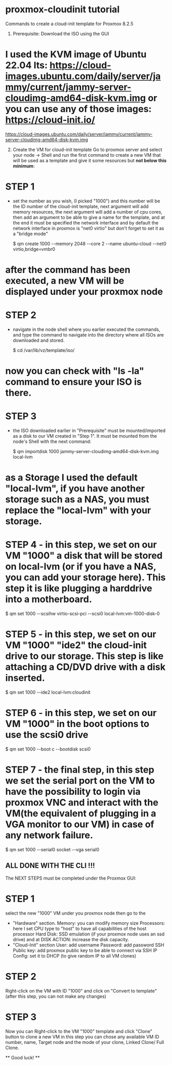 # proxmox-cloudinit tutorial
Commands to create a cloud-init template for Proxmox 8.2.5

1. Prerequisite:
   Download the ISO using the GUI   

# I used the KVM image of Ubuntu 22.04 lts: https://cloud-images.ubuntu.com/daily/server/jammy/current/jammy-server-cloudimg-amd64-disk-kvm.img or you can use any of those images: https://cloud-init.io/
  https://cloud-images.ubuntu.com/daily/server/jammy/current/jammy-server-cloudimg-amd64-disk-kvm.img

2. Create the VM for cloud-init template
   Go to proxmox server and select your node -> Shell and run the first command to create a new VM that will be used as a template and give it some resources but **not below this minimum**:

# **STEP 1**

- set the number as you wish, (I picked "1000") and this number will be the ID number of the cloud-init template, next argument will add memory resources, the next argument will add a number of cpu cores, then add an argument to be able to give a name for the template, and at the end it must be specified the network interface and by default the network interface in proxmox is "net0 virtio" but don't forget to set it as a "bridge mode"  

  $ qm create 1000 --memory 2048 --core 2 --name ubuntu-cloud --net0 virtio,bridge=vmbr0
# after the command has been executed, a new VM will be displayed under your proxmox node

# **STEP 2**

- navigate in the node shell where you earlier executed the commands, and type the command to navigate into the directory where all ISOs are downloaded and stored.

  $ cd /var/lib/vz/template/iso/
# now you can check with "ls -la" command to ensure your ISO is there.

# **STEP 3** 

- the ISO downloaded earlier in "Prerequisite" must be mounted/imported as a disk to our VM created in "Step 1". It must be mounted from the node's Shell with the next command:
   
  $ qm importdisk 1000 jammy-server-cloudimg-amd64-disk-kvm.img local-lvm                                              
 # as a Storage I used the default "local-lvm", if you have another storage such as a NAS, you must replace the "local-lvm" with your storage.

 # **STEP 4** - in this step, we set on our VM "1000" a disk that will be stored on local-lvm (or if you have a NAS, you can add your storage here). This step it is like plugging a harddrive into a motherboard.

  $ qm set 1000 --scsihw virtio-scsi-pci --scsi0 local-lvm:vm-1000-disk-0

 # **STEP 5** - in this step, we set on our VM "1000" "ide2" the cloud-init drive to our storage. This step is like attaching a CD/DVD drive with a disk inserted.
   
  $ qm set 1000 --ide2 local-lvm:cloudinit
   
 # **STEP 6** - in this step, we set on our VM "1000" in the boot options to use the scsi0 drive
 
  $ qm set 1000 --boot c --bootdisk scsi0

 # **STEP 7** - the final step, in this step we set the serial port on the VM to have the possibility to login via proxmox VNC and interact with the VM(the equivalent of plugging in a VGA monitor to our VM) in case of any network failure.
   
  $ qm set 1000 --serial0 socket --vga serial0

**ALL DONE WITH THE CLI !!!**
-----------------------------

The NEXT STEPS must be completed under the Proxmox GUI:

# STEP 1
select the new "1000" VM under you proxmox node then go to the
- "Hardware" section.
  Memory: you can modify memory size
  Processors: here I set CPU type to "host" to have all capabilities of the host processor
  Hard Disk: SSD emulation (if your proxmox node uses an ssd drive) and at DISK ACTION: increase the disk capacity.
- "Cloud-Init" section
  User: add username
  Password: add password
  SSH Public key: add proxmox public key to be able to connect via SSH
  IP Config: set it to DHCP (to give random IP to all VM clones)

# STEP 2
Right-click on the VM with ID "1000" and click on "Convert to template" (after this step, you can not make any changes)

# STEP 3
Now you can Right-click to the VM "1000" template and click "Clone" button to clone a new VM
in this step you can chose any available VM ID number, name, Target node and the mode of your clone, Linked Clone/ Full Clone.

** Good luck! **


   
  
